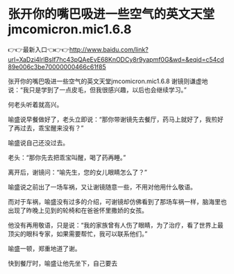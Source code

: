 # 张开你的嘴巴吸进一些空气的英文天堂jmcomicron.mic1.6.8

👉👉最新入口👈👉👉http://www.baidu.com/link?url=XaDzi4lrlBsIf7hc43pQAeEvE68KnODCy8r9yapmf0G&wd=&eqid=c54cd89e006c3be70000000466c61f85

张开你的嘴巴吸进一些空气的英文天堂jmcomicron.mic1.6.8
谢镜则谦虚地说：“我只是学到了一点皮毛，但我很感兴趣，以后也会继续学习。”

何老头听着就高兴。

喻盛说早餐做好了，老头立即说：“那你带谢镜先去餐厅，药马上就好了，我煎好了再过去，乖宝醒来没有？”

喻盛说自己还没过去。

老头：“那你先去把乖宝叫醒，喝了药再睡。”

离开后，谢镜问：“喻先生，您的女儿眼睛怎么了？”

喻盛说之前出了一场车祸，又让谢镜随意一些，不用对他用什么敬语。

而对于车祸，喻盛没有过多的介绍，可谢镜却仿佛看到了那场车祸一样，脑海里也出现了昨晚上见到的轮椅和在爸爸怀里撒娇的女孩。

他没有再用敬语，只是说：“我的家族曾有人伤了眼睛，为了治疗，看了世界上最顶尖的眼科专家，如果需要帮忙，我可以联系他们。”

喻盛一顿，郑重地道了谢。

快到餐厅时，喻盛让他先坐下，自己要去
